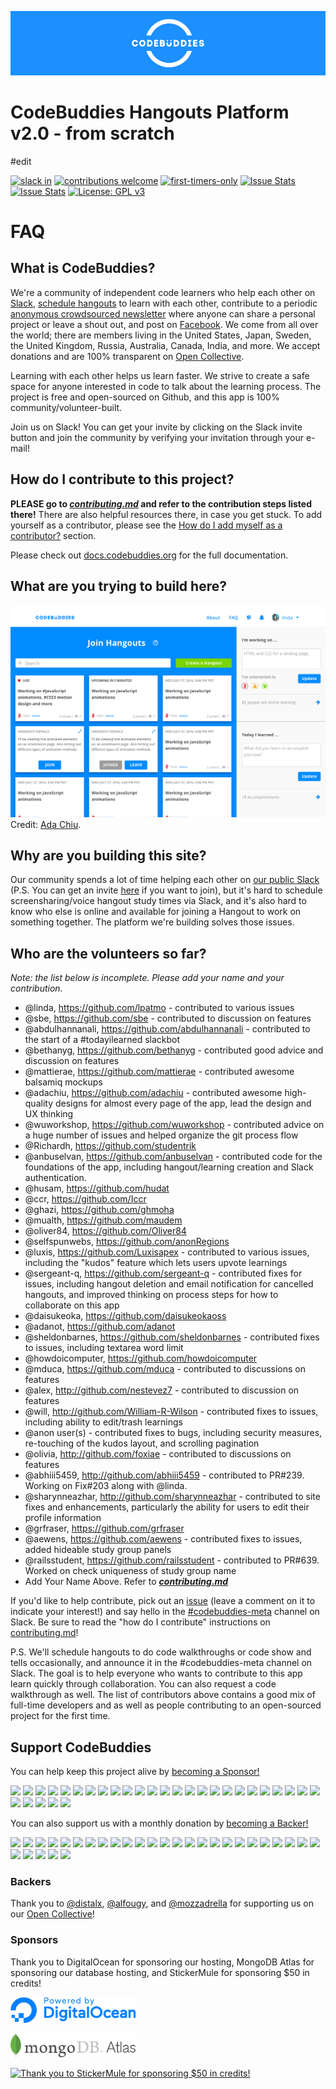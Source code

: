 ![CodeBuddies logo](https://github.com/codebuddies/codebuddies/raw/master/public/images/cb-readme.jpg)

# CodeBuddies Hangouts Platform v2.0 - from scratch
#edit

[![slack in](http://codebuddiesmeet.herokuapp.com/badge.svg?style=flat-square)](http://codebuddiesmeet.herokuapp.com/)
[![contributions welcome](https://img.shields.io/badge/contributions-welcome-brightgreen.svg?style=flat-square)](https://github.com/codebuddies/codebuddies/issues)
[![first-timers-only](https://img.shields.io/badge/first--timers--only-friendly-blue.svg?style=flat-square)](http://www.firsttimersonly.com/)
[![Issue Stats](https://img.shields.io/issuestats/i/github/codebuddies/codebuddies.svg?maxAge=2592000&style=flat-square)]()
[![Issue Stats](https://img.shields.io/issuestats/p/github/codebuddies/codebuddies.svg?maxAge=2592000&style=flat-square)]()
[![License: GPL v3](https://img.shields.io/badge/License-GPL%20v3-blue.svg)](http://www.gnu.org/licenses/gpl-3.0)

# FAQ

## What is CodeBuddies?
We're a community of independent code learners who help each other on [Slack](http://codebuddies.slack.com), [schedule hangouts](http://hangouts.codebuddies.org) to learn with each other, contribute to a periodic [anonymous crowdsourced newsletter](http://tinyletter.com/codebuddies) where anyone can share a personal project or leave a shout out, and post on [Facebook](https://www.facebook.com/groups/TOPSTUDYGROUP/). We come from all over the world; there are members living in the United States, Japan, Sweden, the United Kingdom, Russia, Australia, Canada, India, and more. We accept donations and are 100% transparent on [Open Collective](https://opencollective.com/codebuddies).

Learning with each other helps us learn faster. We strive to create a safe space for anyone interested in code to talk about the learning process. The project is free and open-sourced on Github, and this app is 100% community/volunteer-built.

Join us on Slack! You can get your invite by clicking on the Slack invite button and join the community by verifying your invitation through your e-mail!

## How do I contribute to this project?
**PLEASE go to _[contributing.md](contributing.md)_ and refer to the contribution steps listed there!** There are also helpful resources there, in case you get stuck. To add yourself as a contributor, please see the [How do I add myself as a contributor?](contributing.md#how-do-i-add-myself-as-a-contributor) section.

Please check out [docs.codebuddies.org](http://docs.codebuddies.org) for the full documentation.

## What are you trying to build here?

![screenshot of what we're building](https://github.com/codebuddies/codebuddies/raw/master/public/images/cb-example.png)
Credit: [Ada Chiu](https://github.com/adachiu).

## Why are you building this site?
Our community spends a lot of time helping each other on [our public Slack](http://codebuddies.slack.com) (P.S. You can get an invite [here](http://codebuddiesmeet.herokuapp.com) if you want to join), but it's hard to schedule screensharing/voice hangout study times via Slack, and it's also hard to know who else is online and available for joining a Hangout to work on something together. The platform we're building solves those issues.

## Who are the volunteers so far?

*Note: the list below is incomplete. Please add your name and your contribution.*

- @linda, https://github.com/lpatmo - contributed to various issues
- @sbe, https://github.com/sbe - contributed to discussion on features
- @abdulhannanali, https://github.com/abdulhannanali - contributed to the start of a #todayilearned slackbot
- @bethanyg, https://github.com/bethanyg - contributed good advice and discussion on features
- @mattierae, https://github.com/mattierae - contributed awesome balsamiq mockups
- @adachiu, https://github.com/adachiu - contributed awesome high-quality designs for almost every page of the app, lead the design and UX thinking
- @wuworkshop, https://github.com/wuworkshop - contributed advice on a huge number of issues and helped organize the git process flow
- @Richardh, https://github.com/studentrik
- @anbuselvan, https://github.com/anbuselvan - contributed code for the foundations of the app, including hangout/learning creation and Slack authentication.
- @husam, https://github.com/hudat
- @ccr, https://github.com/Iccr
- @ghazi, https://github.com/ghmoha
- @mualth, https://github.com/maudem
- @oliver84, https://github.com/Oliver84
- @selfspunwebs, https://github.com/anonRegions
- @luxis, https://github.com/Luxisapex - contributed to various issues, including the "kudos" feature which lets users upvote learnings
- @sergeant-q, https://github.com/sergeant-q - contributed fixes for issues, including hangout deletion and email notification for cancelled hangouts, and improved thinking on process steps for how to collaborate on this app
- @daisukeoka, https://github.com/daisukeokaoss
- @adanot, https://github.com/adanot
- @sheldonbarnes, https://github.com/sheldonbarnes - contributed fixes to issues, including textarea word limit
- @howdoicomputer, https://github.com/howdoicomputer
- @mduca, https://github.com/mduca - contributed to discussions on features
- @alex, http://github.com/nestevez7 - contributed to discussion on features
- @will, http://github.com/William-R-Wilson - contributed fixes to issues, including ability to edit/trash learnings
- @anon user(s) - contributed fixes to bugs, including security measures, re-touching of the kudos layout, and scrolling pagination
- @olivia, http://github.com/foxiae - contributed to discussions on features
- @abhiii5459, http://github.com/abhiii5459 - contributed to PR#239. Working on Fix#203 along with @linda.
- @sharynneazhar, http://github.com/sharynneazhar - contributed to site fixes and enhancements, particularly the ability for users to edit their profile information
- @grfraser, https://github.com/grfraser
- @aewens, https://github.com/aewens - contributed fixes to issues, added hideable study group panels
- @railsstudent, https://github.com/railsstudent - contributed to PR#639. Worked on check uniqueness of study group name  
- Add Your Name Above. Refer to ***[contributing.md](contributing.md#how-do-i-add-myself-as-a-contributor)***

If you'd like to help contribute, pick out an [issue](https://github.com/codebuddies/codebuddies/issues) (leave a comment on it to indicate your interest!) and say hello in the [#codebuddies-meta](https://codebuddies.slack.com/messages/codebuddies-meta/) channel on Slack. Be sure to read the "how do I contribute" instructions on [contributing.md](contributing.md)!

P.S. We'll schedule hangouts to do code walkthroughs or code show and tells occasionally, and announce it in the #codebuddies-meta channel on Slack. The goal is to help everyone who wants to contribute to this app learn quickly through collaboration. You can also request a code walkthrough as well. The list of contributors above contains a good mix of full-time developers and as well as people contributing to an open-sourced project for the first time.

## Support CodeBuddies

You can help keep this project alive by [becoming a
Sponsor!](https://opencollective.com/codebuddies#sponsor)

<a href="https://opencollective.com/codebuddies/sponsor/0/website" target="_blank"><img src="https://opencollective.com/codebuddies/sponsor/0/avatar.svg"></a>
<a href="https://opencollective.com/codebuddies/sponsor/1/website" target="_blank"><img src="https://opencollective.com/codebuddies/sponsor/1/avatar.svg"></a>
<a href="https://opencollective.com/codebuddies/sponsor/2/website" target="_blank"><img src="https://opencollective.com/codebuddies/sponsor/2/avatar.svg"></a>
<a href="https://opencollective.com/codebuddies/sponsor/3/website" target="_blank"><img src="https://opencollective.com/codebuddies/sponsor/3/avatar.svg"></a>
<a href="https://opencollective.com/codebuddies/sponsor/4/website" target="_blank"><img src="https://opencollective.com/codebuddies/sponsor/4/avatar.svg"></a>
<a href="https://opencollective.com/codebuddies/sponsor/5/website" target="_blank"><img src="https://opencollective.com/codebuddies/sponsor/5/avatar.svg"></a>
<a href="https://opencollective.com/codebuddies/sponsor/6/website" target="_blank"><img src="https://opencollective.com/codebuddies/sponsor/6/avatar.svg"></a>
<a href="https://opencollective.com/codebuddies/sponsor/7/website" target="_blank"><img src="https://opencollective.com/codebuddies/sponsor/7/avatar.svg"></a>
<a href="https://opencollective.com/codebuddies/sponsor/8/website" target="_blank"><img src="https://opencollective.com/codebuddies/sponsor/8/avatar.svg"></a>
<a href="https://opencollective.com/codebuddies/sponsor/9/website" target="_blank"><img src="https://opencollective.com/codebuddies/sponsor/9/avatar.svg"></a>
<a href="https://opencollective.com/codebuddies/sponsor/10/website" target="_blank"><img src="https://opencollective.com/codebuddies/sponsor/10/avatar.svg"></a>
<a href="https://opencollective.com/codebuddies/sponsor/11/website" target="_blank"><img src="https://opencollective.com/codebuddies/sponsor/11/avatar.svg"></a>
<a href="https://opencollective.com/codebuddies/sponsor/12/website" target="_blank"><img src="https://opencollective.com/codebuddies/sponsor/12/avatar.svg"></a>
<a href="https://opencollective.com/codebuddies/sponsor/13/website" target="_blank"><img src="https://opencollective.com/codebuddies/sponsor/13/avatar.svg"></a>
<a href="https://opencollective.com/codebuddies/sponsor/14/website" target="_blank"><img src="https://opencollective.com/codebuddies/sponsor/14/avatar.svg"></a>
<a href="https://opencollective.com/codebuddies/sponsor/15/website" target="_blank"><img src="https://opencollective.com/codebuddies/sponsor/15/avatar.svg"></a>
<a href="https://opencollective.com/codebuddies/sponsor/16/website" target="_blank"><img src="https://opencollective.com/codebuddies/sponsor/16/avatar.svg"></a>
<a href="https://opencollective.com/codebuddies/sponsor/17/website" target="_blank"><img src="https://opencollective.com/codebuddies/sponsor/17/avatar.svg"></a>
<a href="https://opencollective.com/codebuddies/sponsor/18/website" target="_blank"><img src="https://opencollective.com/codebuddies/sponsor/18/avatar.svg"></a>
<a href="https://opencollective.com/codebuddies/sponsor/19/website" target="_blank"><img src="https://opencollective.com/codebuddies/sponsor/19/avatar.svg"></a>
<a href="https://opencollective.com/codebuddies/sponsor/20/website" target="_blank"><img src="https://opencollective.com/codebuddies/sponsor/20/avatar.svg"></a>
<a href="https://opencollective.com/codebuddies/sponsor/21/website" target="_blank"><img src="https://opencollective.com/codebuddies/sponsor/21/avatar.svg"></a>
<a href="https://opencollective.com/codebuddies/sponsor/22/website" target="_blank"><img src="https://opencollective.com/codebuddies/sponsor/22/avatar.svg"></a>
<a href="https://opencollective.com/codebuddies/sponsor/23/website" target="_blank"><img src="https://opencollective.com/codebuddies/sponsor/23/avatar.svg"></a>
<a href="https://opencollective.com/codebuddies/sponsor/24/website" target="_blank"><img src="https://opencollective.com/codebuddies/sponsor/24/avatar.svg"></a>
<a href="https://opencollective.com/codebuddies/sponsor/25/website" target="_blank"><img src="https://opencollective.com/codebuddies/sponsor/25/avatar.svg"></a>
<a href="https://opencollective.com/codebuddies/sponsor/26/website" target="_blank"><img src="https://opencollective.com/codebuddies/sponsor/26/avatar.svg"></a>
<a href="https://opencollective.com/codebuddies/sponsor/27/website" target="_blank"><img src="https://opencollective.com/codebuddies/sponsor/27/avatar.svg"></a>
<a href="https://opencollective.com/codebuddies/sponsor/28/website" target="_blank"><img src="https://opencollective.com/codebuddies/sponsor/28/avatar.svg"></a>
<a href="https://opencollective.com/codebuddies/sponsor/29/website" target="_blank"><img src="https://opencollective.com/codebuddies/sponsor/29/avatar.svg"></a>

You can also support us with a monthly donation by [becoming a Backer!](https://opencollective.com/codebuddies#backer)

<a href="https://opencollective.com/codebuddies/backer/0/website" target="_blank"><img src="https://opencollective.com/codebuddies/backer/0/avatar.svg"></a>
<a href="https://opencollective.com/codebuddies/backer/1/website" target="_blank"><img src="https://opencollective.com/codebuddies/backer/1/avatar.svg"></a>
<a href="https://opencollective.com/codebuddies/backer/2/website" target="_blank"><img src="https://opencollective.com/codebuddies/backer/2/avatar.svg"></a>
<a href="https://opencollective.com/codebuddies/backer/3/website" target="_blank"><img src="https://opencollective.com/codebuddies/backer/3/avatar.svg"></a>
<a href="https://opencollective.com/codebuddies/backer/4/website" target="_blank"><img src="https://opencollective.com/codebuddies/backer/4/avatar.svg"></a>
<a href="https://opencollective.com/codebuddies/backer/5/website" target="_blank"><img src="https://opencollective.com/codebuddies/backer/5/avatar.svg"></a>
<a href="https://opencollective.com/codebuddies/backer/6/website" target="_blank"><img src="https://opencollective.com/codebuddies/backer/6/avatar.svg"></a>
<a href="https://opencollective.com/codebuddies/backer/7/website" target="_blank"><img src="https://opencollective.com/codebuddies/backer/7/avatar.svg"></a>
<a href="https://opencollective.com/codebuddies/backer/8/website" target="_blank"><img src="https://opencollective.com/codebuddies/backer/8/avatar.svg"></a>
<a href="https://opencollective.com/codebuddies/backer/9/website" target="_blank"><img src="https://opencollective.com/codebuddies/backer/9/avatar.svg"></a>
<a href="https://opencollective.com/codebuddies/backer/10/website" target="_blank"><img src="https://opencollective.com/codebuddies/backer/10/avatar.svg"></a>
<a href="https://opencollective.com/codebuddies/backer/11/website" target="_blank"><img src="https://opencollective.com/codebuddies/backer/11/avatar.svg"></a>
<a href="https://opencollective.com/codebuddies/backer/12/website" target="_blank"><img src="https://opencollective.com/codebuddies/backer/12/avatar.svg"></a>
<a href="https://opencollective.com/codebuddies/backer/13/website" target="_blank"><img src="https://opencollective.com/codebuddies/backer/13/avatar.svg"></a>
<a href="https://opencollective.com/codebuddies/backer/14/website" target="_blank"><img src="https://opencollective.com/codebuddies/backer/14/avatar.svg"></a>
<a href="https://opencollective.com/codebuddies/backer/15/website" target="_blank"><img src="https://opencollective.com/codebuddies/backer/15/avatar.svg"></a>
<a href="https://opencollective.com/codebuddies/backer/16/website" target="_blank"><img src="https://opencollective.com/codebuddies/backer/16/avatar.svg"></a>
<a href="https://opencollective.com/codebuddies/backer/17/website" target="_blank"><img src="https://opencollective.com/codebuddies/backer/17/avatar.svg"></a>
<a href="https://opencollective.com/codebuddies/backer/18/website" target="_blank"><img src="https://opencollective.com/codebuddies/backer/18/avatar.svg"></a>
<a href="https://opencollective.com/codebuddies/backer/19/website" target="_blank"><img src="https://opencollective.com/codebuddies/backer/19/avatar.svg"></a>
<a href="https://opencollective.com/codebuddies/backer/20/website" target="_blank"><img src="https://opencollective.com/codebuddies/backer/20/avatar.svg"></a>
<a href="https://opencollective.com/codebuddies/backer/21/website" target="_blank"><img src="https://opencollective.com/codebuddies/backer/21/avatar.svg"></a>
<a href="https://opencollective.com/codebuddies/backer/22/website" target="_blank"><img src="https://opencollective.com/codebuddies/backer/22/avatar.svg"></a>
<a href="https://opencollective.com/codebuddies/backer/23/website" target="_blank"><img src="https://opencollective.com/codebuddies/backer/23/avatar.svg"></a>
<a href="https://opencollective.com/codebuddies/backer/24/website" target="_blank"><img src="https://opencollective.com/codebuddies/backer/24/avatar.svg"></a>
<a href="https://opencollective.com/codebuddies/backer/25/website" target="_blank"><img src="https://opencollective.com/codebuddies/backer/25/avatar.svg"></a>
<a href="https://opencollective.com/codebuddies/backer/26/website" target="_blank"><img src="https://opencollective.com/codebuddies/backer/26/avatar.svg"></a>
<a href="https://opencollective.com/codebuddies/backer/27/website" target="_blank"><img src="https://opencollective.com/codebuddies/backer/27/avatar.svg"></a>
<a href="https://opencollective.com/codebuddies/backer/28/website" target="_blank"><img src="https://opencollective.com/codebuddies/backer/28/avatar.svg"></a>
<a href="https://opencollective.com/codebuddies/backer/29/website" target="_blank"><img src="https://opencollective.com/codebuddies/backer/29/avatar.svg"></a>

### Backers
Thank you to [@distalx](https://twitter.com/distalx), [@alfougy](https://twitter.com/alfougy), and [@mozzadrella](https://twitter.com/mozzadrella) for supporting us on our [Open Collective](http://opencollective.com/codebuddies)!

### Sponsors
Thank you to DigitalOcean for sponsoring our hosting, MongoDB Atlas for sponsoring our database hosting, and StickerMule for sponsoring $50 in credits!

<a href="https://www.digitalocean.com/" target="_blank"><img src="https://github.com/codebuddies/codebuddies/blob/master/public/images/powered_by_digitalocean.png" width="200" alt="Powered by DigitalOcean"/></a>

<a href="https://www.mongodb.com/cloud/atlas?jmp=codebuddies" target="_blank"><img src="https://github.com/codebuddies/codebuddies/blob/staging/public/images/mdb-atlas-reg.png" width="200" alt="Hosted by MongoDB Atlas"/>

<a href="http://stickermule.com" target="_blank"><img src="http://i.imgur.com/WblcveC.png" width="180" alt="Thank you to StickerMule for sponsoring $50 in credits!"></a>
